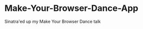 Make-Your-Browser-Dance-App
===========================

Sinatra'ed up my Make Your Browser Dance talk

